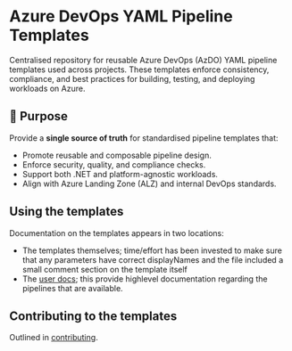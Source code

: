 ﻿# Azure DevOps YAML Pipeline Templates

Centralised repository for reusable Azure DevOps (AzDO) YAML pipeline templates used across projects. These templates enforce consistency, compliance, and best practices for building, testing, and deploying workloads on Azure.

## 🎯 Purpose

Provide a **single source of truth** for standardised pipeline templates that:

- Promote reusable and composable pipeline design.
- Enforce security, quality, and compliance checks.
- Support both .NET and platform-agnostic workloads.
- Align with Azure Landing Zone (ALZ) and internal DevOps standards.

## Using the templates

Documentation on the templates appears in two locations:

- The templates themselves; time/effort has been invested to make sure that any parameters have correct displayNames and the file included a small comment section on the template itself
- The [user docs](docs/user-docs/README.md); this provide highlevel documentation regarding the pipelines that are available.

## Contributing to the templates

Outlined in [contributing](./CONTRIBUTING.md).
